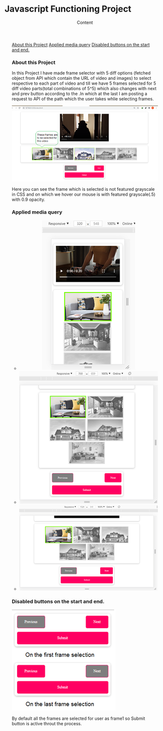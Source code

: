 <h1>Javascript Functioning Project</h1>
<ul><header>Content</header>
<a href="#about-this-project">About this Project</a>
<a href="#applied-media-query">Applied media query</a>
<a href="#disabled-buttons-on-the-start-and-end.">Disabled buttons on the start and end.</a>
<h3>About this Project</h3>

<p>In this Project I have made frame selector with 5 diff options (fetched object from API which contain the URL of video and images) to select respective to each part of video and  till we have 5 frames selected for 5 diff video parts(total combinations of 5^5) which also changes with next and prev button according to the .In which at the last I am posting a request to API of the path which the user takes whlie selecting frames.</p>

<img src="imgsrc/present1.png" alt="frames and there UI ">
<p>Here you can see the frame which is selected is not featured grayscale in CSS and on which we hover our mouse is with featured grayscale(.5) with 0.9 opacity.</p>

<h3>Applied media query</h3>
<ul style="text-align:center">
    <li><img src="imgsrc/present2 320X548.png" alt="frames and there UI "></li>
    <li><img src="imgsrc/present3 768X659.png" alt="frames and there UI "></li>
    <li><img src="imgsrc/present4 1024X548.png" alt="frames and there UI "></li>
</ul>
<h3>Disabled buttons on the start and end.</h3>
<img src="imgsrc/present5.png" alt="frames and there UI ">
<p>By default all the frames are selected for user as frame1 so Submit button is active throut the process.</p>


